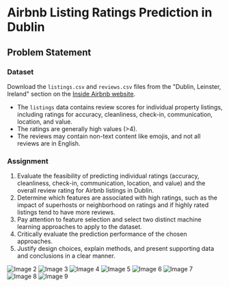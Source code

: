 # Airbnb Listing Ratings Prediction in Dublin

## Problem Statement

### Dataset

Download the `listings.csv` and `reviews.csv` files from the "Dublin, Leinster, Ireland" section on the [Inside Airbnb website](http://insideairbnb.com/get-the-data/).
- The `listings` data contains review scores for individual property listings, including ratings for accuracy, cleanliness, check-in, communication, location, and value.
- The ratings are generally high values (>4).
- The reviews may contain non-text content like emojis, and not all reviews are in English.

### Assignment

1. Evaluate the feasibility of predicting individual ratings (accuracy, cleanliness, check-in, communication, location, and value) and the overall review rating for Airbnb listings in Dublin.
2. Determine which features are associated with high ratings, such as the impact of superhosts or neighborhood on ratings and if highly rated listings tend to have more reviews.
3. Pay attention to feature selection and select two distinct machine learning approaches to apply to the dataset.
4. Critically evaluate the prediction performance of the chosen approaches.
5. Justify design choices, explain methods, and present supporting data and conclusions in a clear manner.


![Image 2](https://github.com/Qtonium/AIRBNB-7-Scores-Prediction/blob/main/images/MLFinalAssignment_merged-02.png)
![Image 3](https://github.com/Qtonium/AIRBNB-7-Scores-Prediction/blob/main/images/MLFinalAssignment_merged-03.png)
![Image 4](https://github.com/Qtonium/AIRBNB-7-Scores-Prediction/blob/main/images/MLFinalAssignment_merged-04.png)
![Image 5](https://github.com/Qtonium/AIRBNB-7-Scores-Prediction/blob/main/images/MLFinalAssignment_merged-05.png)
![Image 6](https://github.com/Qtonium/AIRBNB-7-Scores-Prediction/blob/main/images/MLFinalAssignment_merged-06.png)
![Image 7](https://github.com/Qtonium/AIRBNB-7-Scores-Prediction/blob/main/images/MLFinalAssignment_merged-07.png)
![Image 8](https://github.com/Qtonium/AIRBNB-7-Scores-Prediction/blob/main/images/MLFinalAssignment_merged-08.png)
![Image 9](https://github.com/Qtonium/AIRBNB-7-Scores-Prediction/blob/main/images/MLFinalAssignment_merged-09.png)
